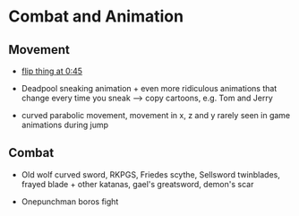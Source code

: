 # Combat and Animation


## Movement

- [flip thing at 0:45](https://andrewaverkin.com/projects/1eny3)

- Deadpool sneaking animation + even more ridiculous animations that change every time you sneak --> copy cartoons, e.g. Tom and Jerry

- curved parabolic movement, movement in x, z and y rarely seen in game animations during jump

## Combat

- Old wolf curved sword, RKPGS, Friedes scythe, Sellsword twinblades, frayed blade + other katanas, gael's greatsword, demon's scar

- Onepunchman boros fight

